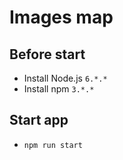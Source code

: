# Images map

## Before start
- Install Node.js ```6.*.*```
- Install npm ```3.*.*```

## Start app
- ```npm run start```
